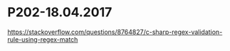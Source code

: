 # P202-18.04.2017
https://stackoverflow.com/questions/8764827/c-sharp-regex-validation-rule-using-regex-match
